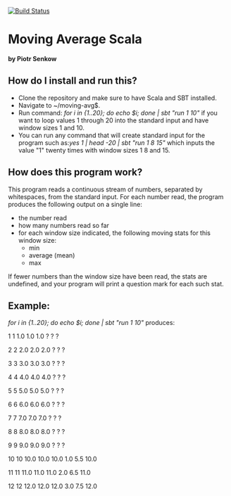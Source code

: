 [![Build Status](https://travis-ci.org/piotrsenkow/moving_average.svg?branch=master)](https://travis-ci.org/piotrsenkow/moving_average)

# Moving Average Scala 
**by Piotr Senkow**

## How do I install and run this?

* Clone the repository and make sure to have Scala and SBT installed.  
* Navigate to ~/moving-avg$. 
* Run command: _for i in {1..20}; do echo $i; done | sbt "run 1 10"_ if you want to loop values 1 through 20 into the standard input and have window sizes 1 and 10.
* You can run any command that will create standard input for the program such as:_yes 1 | head -20 | sbt "run 1 8 15"_ which inputs the value "1" twenty times with window sizes 1 8 and 15. 

## How does this program work?

This program reads a continuous stream of numbers, separated by whitespaces, from the standard input. For each number read, the program produces the following output on a single line:

* the number read
* how many numbers read so far
* for each window size indicated, the following moving stats for this window size:
   * min
   * average (mean)
   * max

If fewer numbers than the window size have been read, the stats are undefined, and your program will print a question mark for each such stat.

## Example:
_for i in {1..20}; do echo $i; done | sbt "run 1 10"_ produces:

1 1 1.0 1.0 1.0 ? ? ?

2 2 2.0 2.0 2.0 ? ? ?

3 3 3.0 3.0 3.0 ? ? ?

4 4 4.0 4.0 4.0 ? ? ?

5 5 5.0 5.0 5.0 ? ? ?

6 6 6.0 6.0 6.0 ? ? ?

7 7 7.0 7.0 7.0 ? ? ?

8 8 8.0 8.0 8.0 ? ? ?

9 9 9.0 9.0 9.0 ? ? ?

10 10 10.0 10.0 10.0 1.0 5.5 10.0

11 11 11.0 11.0 11.0 2.0 6.5 11.0

12 12 12.0 12.0 12.0 3.0 7.5 12.0


